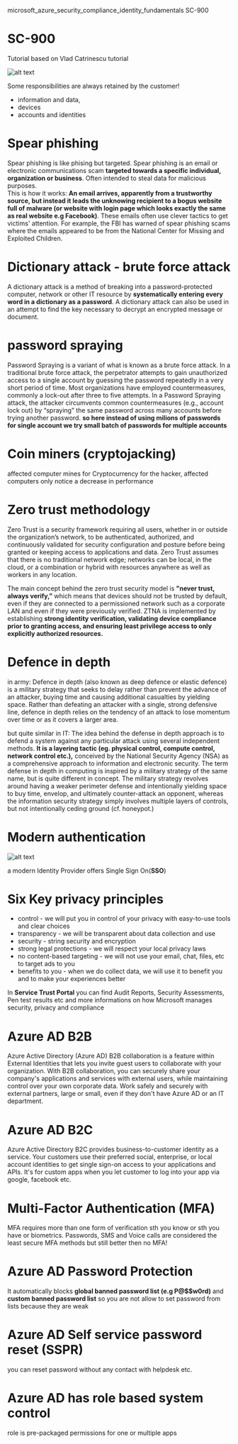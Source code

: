 microsoft_azure_security_compliance_identity_fundamentals SC-900

# SC-900
Tutorial based on Vlad Catrinescu tutorial

![alt text](https://github.com/michuW93/microsoft_azure_fundamentals/blob/master/sc-900/images/security_cloud.png?raw=true)


Some responsibilities are always retained by the customer!
* information and data,
* devices
* accounts and identities

# Spear phishing
Spear phishing is like phising but targeted. Spear phishing is an email or electronic communications scam <b>targeted towards a specific individual, organization or business</b>. Often intended to steal data for malicious purposes. </br>
This is how it works: <b>An email arrives, apparently from a trustworthy source, but instead it leads the unknowing recipient to a bogus website full of malware (or website with login page which looks exactly the same as real website e.g Facebook)</b>. These emails often use clever tactics to get victims' attention. For example, the FBI has warned of spear phishing scams where the emails appeared to be from the National Center for Missing and Exploited Children.

# Dictionary attack - brute force attack
A dictionary attack is a method of breaking into a password-protected computer, network or other IT resource by <b>systematically entering every word in a dictionary as a password</b>. A dictionary attack can also be used in an attempt to find the key necessary to decrypt an encrypted message or document.

# password spraying
Password Spraying is a variant of what is known as a brute force attack. In a traditional brute force attack, the perpetrator attempts to gain unauthorized access to a single account by guessing the password repeatedly in a very short period of time. Most organizations have employed countermeasures, commonly a lock-out after three to five attempts. In a Password Spraying attack, the attacker circumvents common countermeasures (e.g., account lock out) by “spraying” the same password across many accounts before trying another password. <b>so here instead of using milions of passwords for single account we try small batch of passwords for multiple accounts</b>

# Coin miners (cryptojacking)
affected computer mines for Cryptocurrency for the hacker, affected computers only notice a decrease in performance

# Zero trust methodology
Zero Trust is a security framework requiring all users, whether in or outside the organization’s network, to be authenticated, authorized, and continuously validated for security configuration and posture before being granted or keeping access to applications and data. Zero Trust assumes that there is no traditional network edge; networks can be local, in the cloud, or a combination or hybrid with resources anywhere as well as workers in any location.

The main concept behind the zero trust security model is <b>"never trust, always verify,”</b> which means that devices should not be trusted by default, even if they are connected to a permissioned network such as a corporate LAN and even if they were previously verified. ZTNA is implemented by establishing <b>strong identity verification, validating device compliance prior to granting access, and ensuring least privilege access to only explicitly authorized resources.</b>

# Defence in depth
in army:
Defence in depth (also known as deep defence or elastic defence) is a military strategy that seeks to delay rather than prevent the advance of an attacker, buying time and causing additional casualties by yielding space. Rather than defeating an attacker with a single, strong defensive line, defence in depth relies on the tendency of an attack to lose momentum over time or as it covers a larger area. 

but quite similar in IT:
The idea behind the defense in depth approach is to defend a system against any particular attack using several independent methods. <b>It is a layering tactic (eg. physical control, compute control, network control etc.),</b> conceived by the National Security Agency (NSA) as a comprehensive approach to information and electronic security. The term defense in depth in computing is inspired by a military strategy of the same name, but is quite different in concept. The military strategy revolves around having a weaker perimeter defense and intentionally yielding space to buy time, envelop, and ultimately counter-attack an opponent, whereas the information security strategy simply involves multiple layers of controls, but not intentionally ceding ground (cf. honeypot.)

# Modern authentication
![alt text](https://github.com/michuW93/microsoft_azure_fundamentals/blob/master/sc-900/images/modern_authentication.png?raw=true)

a modern Identity Provider offers Single Sign On(<b>SSO</b>)

# Six Key privacy principles
* control - we will put you in control of your privacy with easy-to-use tools and clear choices
* transparency - we will be transparent about data collection and use
* security - string security and encryption
* strong legal protections - we will respect your local privacy laws
* no content-based targeting - we will not use your email, chat, files, etc to target ads to you
* benefits to you - when we do collect data, we will use it to benefit you and to make your experiences better

In <b>Service Trust Portal</b> you can find Audit Reports, Security Assessments, Pen test results etc and more informations on how 
Microsoft manages security, privacy and compliance

# Azure AD B2B
Azure Active Directory (Azure AD) B2B collaboration is a feature within External Identities that lets you invite guest users to collaborate with your organization.
With B2B collaboration, you can securely share your company's applications and services with external users, while maintaining control over your own corporate data.
Work safely and securely with external partners, large or small, even if they don't have Azure AD or an IT department.

# Azure AD B2C
Azure Active Directory B2C provides business-to-customer identity as a service. 
Your customers use their preferred social, enterprise, or local account identities to get single sign-on access to your applications and APIs.
It's for custom apps when you let customer to log into your app via google, facebook etc.

# Multi-Factor Authentication (MFA)
MFA requires more than one form of verification sth you know or sth you have or biometrics.
Passwords, SMS and Voice calls are considered the least secure MFA methods but still better then no MFA!

# Azure AD Password Protection
It automatically blocks <b>global banned password list (e.g P@$$w0rd)</b> and <b>custom banned password list</b> so you are not allow to set password from lists because they are weak

# Azure AD Self service password reset (SSPR)
you can reset password without any contact with helpdesk etc.

# Azure AD has role based system control
role is pre-packaged permissions for one or multiple apps
